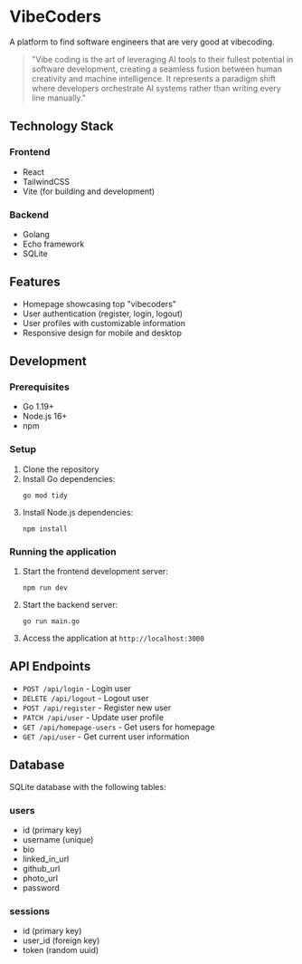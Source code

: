 # VibeCoders

A platform to find software engineers that are very good at vibecoding.

> "Vibe coding is the art of leveraging AI tools to their fullest potential in software development, creating a seamless fusion between human creativity and machine intelligence. It represents a paradigm shift where developers orchestrate AI systems rather than writing every line manually."

## Technology Stack

### Frontend
- React
- TailwindCSS
- Vite (for building and development)

### Backend
- Golang
- Echo framework
- SQLite

## Features

- Homepage showcasing top "vibecoders"
- User authentication (register, login, logout)
- User profiles with customizable information
- Responsive design for mobile and desktop

## Development

### Prerequisites

- Go 1.19+
- Node.js 16+
- npm

### Setup

1. Clone the repository
2. Install Go dependencies:
   ```
   go mod tidy
   ```
3. Install Node.js dependencies:
   ```
   npm install
   ```

### Running the application

1. Start the frontend development server:
   ```
   npm run dev
   ```

2. Start the backend server:
   ```
   go run main.go
   ```

3. Access the application at `http://localhost:3000`

## API Endpoints

- `POST /api/login` - Login user
- `DELETE /api/logout` - Logout user
- `POST /api/register` - Register new user
- `PATCH /api/user` - Update user profile
- `GET /api/homepage-users` - Get users for homepage
- `GET /api/user` - Get current user information

## Database

SQLite database with the following tables:

### users
- id (primary key)
- username (unique)
- bio
- linked_in_url
- github_url
- photo_url
- password

### sessions
- id (primary key)
- user_id (foreign key)
- token (random uuid)
